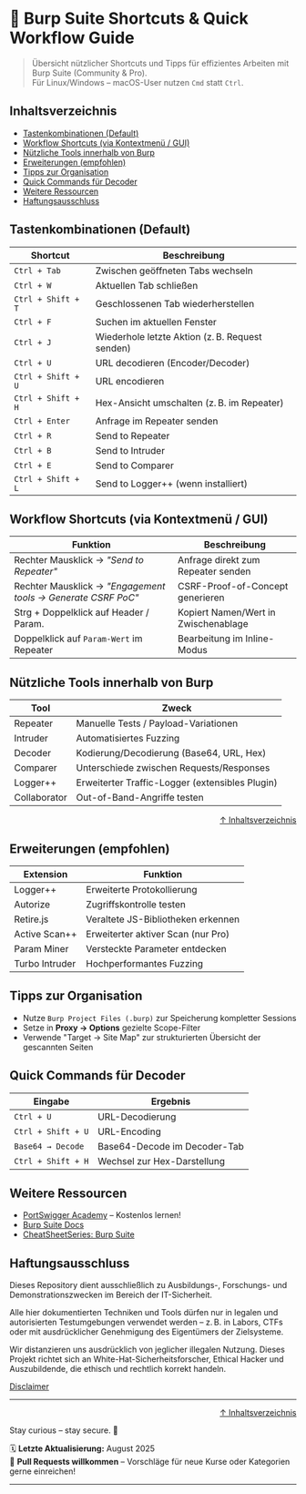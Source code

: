 # 🔧 Burp Suite Shortcuts & Quick Workflow Guide

> Übersicht nützlicher Shortcuts und Tipps für effizientes Arbeiten mit Burp Suite (Community & Pro).  
> Für Linux/Windows – macOS-User nutzen `Cmd` statt `Ctrl`.



## Inhaltsverzeichnis
- [Tastenkombinationen (Default)](#tastenkombinationen-default)
- [Workflow Shortcuts (via Kontextmenü / GUI)](#workflow-shortcuts-via-kontextmenü--gui)
- [Nützliche Tools innerhalb von Burp](#nützliche-tools-innerhalb-von-burp)
- [Erweiterungen (empfohlen)](#erweiterungen-empfohlen)
- [Tipps zur Organisation](#tipps-zur-organisation)
- [Quick Commands für Decoder](#quick-commands-für-decoder)
- [Weitere Ressourcen](#weitere-ressourcen)
- [Haftungsausschluss](#haftungsausschluss)

## Tastenkombinationen (Default)

| Shortcut             | Beschreibung                                         |
|----------------------|------------------------------------------------------|
| `Ctrl + Tab`         | Zwischen geöffneten Tabs wechseln                   |
| `Ctrl + W`           | Aktuellen Tab schließen                             |
| `Ctrl + Shift + T`   | Geschlossenen Tab wiederherstellen                  |
| `Ctrl + F`           | Suchen im aktuellen Fenster                         |
| `Ctrl + J`           | Wiederhole letzte Aktion (z. B. Request senden)     |
| `Ctrl + U`           | URL decodieren (Encoder/Decoder)                   |
| `Ctrl + Shift + U`   | URL encodieren                                     |
| `Ctrl + Shift + H`   | Hex-Ansicht umschalten (z. B. im Repeater)          |
| `Ctrl + Enter`       | Anfrage im Repeater senden                         |
| `Ctrl + R`           | Send to Repeater                                    |
| `Ctrl + B`           | Send to Intruder                                    |
| `Ctrl + E`           | Send to Comparer                                    |
| `Ctrl + Shift + L`   | Send to Logger++ (wenn installiert)                 |



## Workflow Shortcuts (via Kontextmenü / GUI)

| Funktion              | Beschreibung                                         |
|-----------------------|------------------------------------------------------|
| Rechter Mausklick → *"Send to Repeater"* | Anfrage direkt zum Repeater senden         |
| Rechter Mausklick → *"Engagement tools → Generate CSRF PoC"* | CSRF-Proof-of-Concept generieren |
| Strg + Doppelklick auf Header / Param. | Kopiert Namen/Wert in Zwischenablage       |
| Doppelklick auf `Param-Wert` im Repeater | Bearbeitung im Inline-Modus                |



## Nützliche Tools innerhalb von Burp

| Tool            | Zweck                                         |
|------------------|-----------------------------------------------|
| Repeater         | Manuelle Tests / Payload-Variationen          |
| Intruder         | Automatisiertes Fuzzing                       |
| Decoder          | Kodierung/Decodierung (Base64, URL, Hex)      |
| Comparer         | Unterschiede zwischen Requests/Responses      |
| Logger++         | Erweiterter Traffic-Logger (extensibles Plugin) |
| Collaborator     | Out-of-Band-Angriffe testen                   |



<div align=right>

[↑ Inhaltsverzeichnis](#inhaltsverzeichnis)

</div>

## Erweiterungen (empfohlen)

| Extension        | Funktion                                     |
|------------------|----------------------------------------------|
| Logger++         | Erweiterte Protokollierung                   |
| Autorize         | Zugriffskontrolle testen                     |
| Retire.js        | Veraltete JS-Bibliotheken erkennen           |
| Active Scan++    | Erweiterter aktiver Scan (nur Pro)           |
| Param Miner      | Versteckte Parameter entdecken               |
| Turbo Intruder   | Hochperformantes Fuzzing                     |



## Tipps zur Organisation

- Nutze `Burp Project Files (.burp)` zur Speicherung kompletter Sessions
- Setze in **Proxy → Options** gezielte Scope-Filter
- Verwende "Target → Site Map" zur strukturierten Übersicht der gescannten Seiten



## Quick Commands für Decoder

| Eingabe              | Ergebnis                           |
|----------------------|-------------------------------------|
| `Ctrl + U`           | URL-Decodierung                     |
| `Ctrl + Shift + U`   | URL-Encoding                        |
| `Base64 → Decode`    | Base64-Decode im Decoder-Tab       |
| `Ctrl + Shift + H`   | Wechsel zur Hex-Darstellung         |



## Weitere Ressourcen

- [PortSwigger Academy](https://portswigger.net/web-security) – Kostenlos lernen!
- [Burp Suite Docs](https://portswigger.net/burp/documentation)
- [CheatSheetSeries: Burp Suite](https://cheatsheetseries.owasp.org/)



## Haftungsausschluss

Dieses Repository dient ausschließlich zu Ausbildungs-, Forschungs- und Demonstrationszwecken im Bereich der IT-Sicherheit.

Alle hier dokumentierten Techniken und Tools dürfen nur in legalen und autorisierten Testumgebungen verwendet werden – z. B. in Labors, CTFs oder mit ausdrücklicher Genehmigung des Eigentümers der Zielsysteme.

Wir distanzieren uns ausdrücklich von jeglicher illegalen Nutzung.
Dieses Projekt richtet sich an White-Hat-Sicherheitsforscher, Ethical Hacker und Auszubildende, die ethisch und rechtlich korrekt handeln.

[Disclaimer](/00-disclaimer/disclaimer.md)

--- 

<div align=right>

[↑ Inhaltsverzeichnis](#inhaltsverzeichnis)

</div>

Stay curious – stay secure. 🔐

🗓️ **Letzte Aktualisierung:** August 2025  
🤝 **Pull Requests willkommen** – Vorschläge für neue Kurse oder Kategorien gerne einreichen!

---
